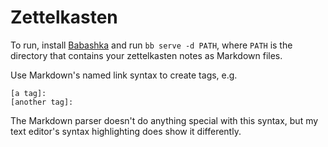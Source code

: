 # Zettelkasten

To run, install [Babashka](https://babashka.org/) and run `bb serve -d PATH`, where `PATH` is the directory that contains your zettelkasten notes as Markdown files.

Use Markdown's named link syntax to create tags, e.g.

```
[a tag]:
[another tag]:
```

The Markdown parser doesn't do anything special with this syntax, but my text editor's syntax highlighting does show it differently.
